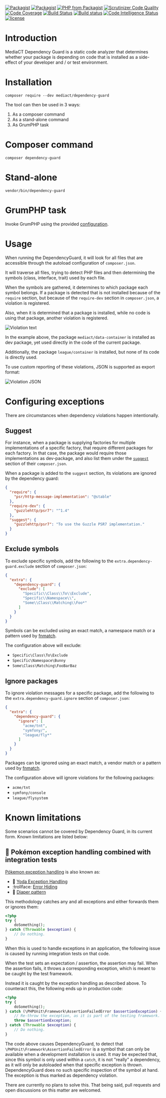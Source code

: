 [![Packagist](https://img.shields.io/packagist/dt/mediact/dependency-guard.svg)](https://packagist.org/packages/mediact/dependency-guard/stats)
[![Packagist](https://img.shields.io/packagist/v/mediact/dependency-guard.svg)](https://packagist.org/packages/mediact/dependency-guard)
[![PHP from Packagist](https://img.shields.io/packagist/php-v/mediact/dependency-guard.svg)](https://packagist.org/packages/mediact/dependency-guard)
[![Scrutinizer Code Quality](https://scrutinizer-ci.com/g/mediact/dependency-guard/badges/quality-score.png?b=master)](https://scrutinizer-ci.com/g/mediact/dependency-guard/?branch=master)
[![Code Coverage](https://scrutinizer-ci.com/g/mediact/dependency-guard/badges/coverage.png?b=master)](https://scrutinizer-ci.com/g/mediact/dependency-guard/?branch=master)
[![Build Status](https://scrutinizer-ci.com/g/mediact/dependency-guard/badges/build.png?b=master)](https://scrutinizer-ci.com/g/mediact/dependency-guard/build-status/master)
[![Build status](https://ci.appveyor.com/api/projects/status/79f486l0u1p2i5gq/branch/master?svg=true)](https://ci.appveyor.com/project/mediactbv/dependency-guard/branch/master)
[![Code Intelligence Status](https://scrutinizer-ci.com/g/mediact/dependency-guard/badges/code-intelligence.svg?b=master)](https://scrutinizer-ci.com/code-intelligence)
[![license](https://img.shields.io/github/license/mediact/dependency-guard.svg)](LICENSE.md)


# Introduction

MediaCT Dependency Guard is a static code analyzer that determines whether your
package is depending on code that is installed as a side-effect of your developer
and / or test environment.

# Installation

```
composer require --dev mediact/dependency-guard
```

The tool can then be used in 3 ways:

1. As a composer command
2. As a stand-alone command
3. As GrumPHP task

# Composer command

```
composer dependency-guard
```

# Stand-alone

```
vendor/bin/dependency-guard
```

# GrumPHP task

Invoke GrumPHP using the provided [configuration](docs/grumphp.md).

# Usage

When running the DependencyGuard, it will look for all files that are accessible
through the autoload configuration of `composer.json`.

It will traverse all files, trying to detect PHP files and then determining the
symbols (class, interface, trait) used by each file.

When the symbols are gathered, it determines to which package each symbol belongs.
If a package is detected that is not installed because of the `require` section,
but because of the `require-dev` section in `composer.json`, a violation is
registered.

Also, when it is determined that a package is installed, while no code is using
that package, another violation is registered.

![Violation text](docs/composer-dependency-guard-text.png)

In the example above, the package `mediact/data-container` is installed as dev
package, yet used directly in the code of the current package.

Additionally, the package `league/container` is installed, but none of its code
is directly used.

To use custom reporting of these violations, JSON is supported as export format:

![Violation JSON](docs/composer-dependency-guard-json.png)

# Configuring exceptions

There are circumstances when dependency violations happen intentionally.

## Suggest

For instance, when a package is supplying factories for multiple implementations
of a specific factory, that require different packages for each factory. In that
case, the package would require those implementations as dev-package, and also
list them under the [`suggest`](https://getcomposer.org/doc/04-schema.md#suggest)
section of their `composer.json`.

When a package is added to the `suggest` section, its violations are ignored by
the dependency guard:

```json
{
  "require": {
    "psr/http-message-implementation": "@stable"
  },
  "require-dev": {
    "guzzlehttp/psr7": "^1.4"
  },
  "suggest": {
    "guzzlehttp/psr7": "To use the Guzzle PSR7 implementation."
  }
}
```

## Exclude symbols

To exclude specific symbols, add the following to the
`extra.dependency-guard.exclude` section of `composer.json`:

```json
{
  "extra": {
    "dependency-guard": {
      "exclude": [
        "Specific\\Class\\To\\Exclude",
        "Specific\\Namespace\\",
        "Some\\Class\\Matching\\Foo*"
      ]
    }
  }
}
```

Symbols can be excluded using an exact match, a namespace match or a pattern used
by [fnmatch](http://php.net/manual/en/function.fnmatch.php).

The configuration above will exclude:

- `Specific\Class\To\Exclude`
- `Specific\Namespace\Bunny`
- `Some\Class\Matching\FooBarBaz`

## Ignore packages

To ignore violation messages for a specific package, add the following to the
`extra.dependency-guard.ignore` section of `composer.json`:

```json
{
  "extra": {
    "dependency-guard": {
      "ignore": [
        "acme/tnt",
        "symfony/",
        "league/fly*"
      ]
    }
  }
}
```

Packages can be ignored using an exact match, a vendor match or a pattern used
by [fnmatch](http://php.net/manual/en/function.fnmatch.php).

The configuration above will ignore violations for the following packages:

- `acme/tnt`
- `symfony/console`
- `league/flysystem`

# Known limitations

Some scenarios cannot be covered by Dependency Guard, in its current form.
Known limitations are listed below:

## 🦊 Pokémon exception handling combined with integration tests

[Pókemon exception handling](http://wiki.c2.com/?PokemonExceptionHandling) is also known as:

- :stars: [Yoda Exception Handling](http://wiki.c2.com/?YodaExceptionHandling)
- :trollface: [Error Hiding](https://en.wikipedia.org/wiki/Error_hiding)
- :poop: [Diaper pattern](http://mike.pirnat.com/2009/05/09/the-diaper-pattern-stinks/)

This methodology catches any and all exceptions and either forwards them or ignores them:

```php
<?php
try {
    doSomething();
} catch (Throwable $exception) {
    // Do nothing.
}
```

When this is used to handle exceptions in an application, the following issue is caused by
running integration tests on that code.

When the test sets an expectation / assertion, the assertion may fail. When the assertion
fails, it throws a corresponding exception, which is meant to be caught by the test framework.

Instead it is caught by the exception handling as described above. To counteract this, the
following ends up in production code:

```php
<?php
try {
    doSomething();
} catch (\PHPUnit\Framework\AssertionFailedError $assertionException) {
    // Re-throw the exception, as it is part of the testing framework.
    throw $assertionException;
} catch (Throwable $exception) {
    // Do nothing.
}
```

The code above causes DependencyGuard, to detect that
`\PHPUnit\Framework\AssertionFailedError` is a symbol that can only be available when
a development installation is used. It may be expected that, since this symbol is only
used within a `catch`, it is not "really" a dependency, as it will only be autoloaded
when that specific exception is thrown. DependencyGuard does no such specific inspection
of the symbol at hand. The exception is thus marked as dependency violation.

There are currently no plans to solve this. That being said, pull requests and open
discussions on this matter are welcomed.

